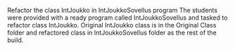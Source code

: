 Refactor the class IntJoukko in IntJoukkoSovellus program
The students were provided with a ready program called IntJoukkoSovellus and
tasked to refactor class IntJoukko. Original IntJoukko class is in the Original
Class folder and refactored class in IntJoukkoSovellus folder as the rest of the
build.
